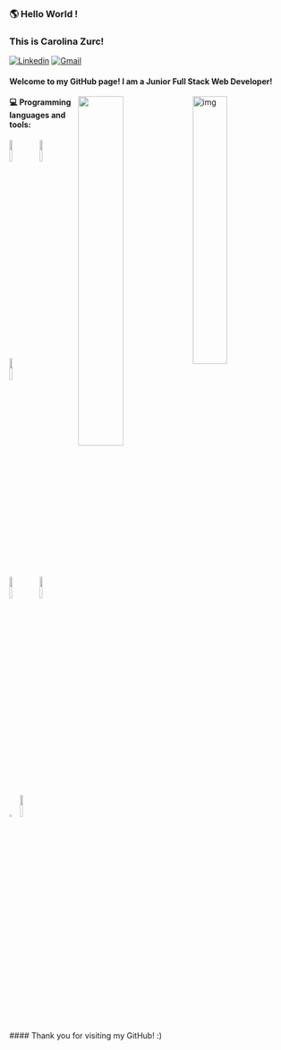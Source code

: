 ### 🌎 Hello World !  
### This is Carolina Zurc!

[![Linkedin](https://img.shields.io/badge/-LinkedIn-blue?style=flat&logo=Linkedin&logoColor=white)](https://www.linkedin.com/in/carolina-zurc/)
[![Gmail](https://img.shields.io/badge/-Gmail-c14438?style=flat&logo=Gmail&logoColor=white)](mailto:carolinafzurc@gmail.com)

#### Welcome to my GitHub page! I am a Junior Full Stack Web Developer!

<img align="right" alt="img" src="https://i.imgur.com/Suz4MwT.jpg" width="35%" height="auto" />

<img align="right" src="https://github-readme-stats.vercel.app/api?username=CarolinaZurc&show_icons=true&hide_border=true" width="40%" height="auto" />


#### 💻 Programming languages and tools: 
<p>

  
<code><img width="10%" src="https://www.vectorlogo.zone/logos/java/java-ar21.svg"></code>
<code><img width="10%" src="https://www.vectorlogo.zone/logos/mysql/mysql-ar21.svg"></code>
<code><img width="10%" src="https://www.vectorlogo.zone/logos/springio/springio-ar21.svg"></code>
<br/>
<code><img width="10%" src="https://www.vectorlogo.zone/logos/w3_html5/w3_html5-ar21.svg"></code>
<code><img width="10%" src="https://www.vectorlogo.zone/logos/javascript/javascript-ar21.svg"></code>
<code><img width="3%" src="https://github.com/leungwensen/svg-icon/blob/master/dist/svg/logos/css-3.svg"></code>
<code><img width="10%" src="https://www.vectorlogo.zone/logos/git-scm/git-scm-ar21.svg"></code>
</p>

<br>
#### Thank you for visiting my GitHub! :)
</br>

